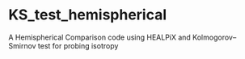 # KS_test_hemispherical
A Hemispherical Comparison code using HEALPiX and Kolmogorov–Smirnov test for probing isotropy
